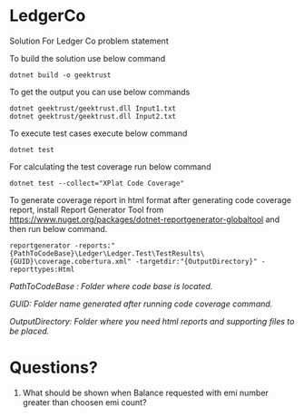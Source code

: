 # LedgerCo

Solution For Ledger Co problem statement

To build the solution use below command

```
dotnet build -o geektrust
```

To get the output you can use below commands

```
dotnet geektrust/geektrust.dll Input1.txt
dotnet geektrust/geektrust.dll Input2.txt
```

To execute test cases execute below command

```
dotnet test
```

For calculating the test coverage run below command

```
dotnet test --collect="XPlat Code Coverage"
```

To generate coverage report in html format after generating code coverage report, install Report Generator Tool from https://www.nuget.org/packages/dotnet-reportgenerator-globaltool and then run below command.

```
reportgenerator -reports:"{PathToCodeBase}\Ledger\Ledger.Test\TestResults\{GUID}\coverage.cobertura.xml" -targetdir:"{OutputDirectory}" -reporttypes:Html
```

_PathToCodeBase : Folder where code base is located._

_GUID: Folder name generated after running code coverage command._

_OutputDirectory: Folder where you need html reports and supporting files to be placed._

# Questions?

1. What should be shown when Balance requested with emi number greater than choosen emi count?
